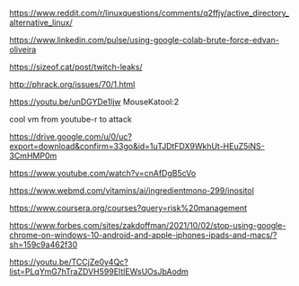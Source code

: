 https://www.reddit.com/r/linuxquestions/comments/q2ffjy/active_directory_alternative_linux/

https://www.linkedin.com/pulse/using-google-colab-brute-force-edvan-oliveira

https://sizeof.cat/post/twitch-leaks/

http://phrack.org/issues/70/1.html

https://youtu.be/unDGYDe1ljw
MouseKatool:2

cool vm from youtube-r to attack

https://drive.google.com/u/0/uc?export=download&confirm=33go&id=1uTJDtFDX9WkhUt-HEuZ5iNS-3CmHMP0m

https://www.youtube.com/watch?v=cnAfDgB5cVo

https://www.webmd.com/vitamins/ai/ingredientmono-299/inositol

https://www.coursera.org/courses?query=risk%20management

https://www.forbes.com/sites/zakdoffman/2021/10/02/stop-using-google-chrome-on-windows-10-android-and-apple-iphones-ipads-and-macs/?sh=159c9a462f30

https://youtu.be/TCCjZe0y4Qc?list=PLqYmG7hTraZDVH599EItlEWsUOsJbAodm